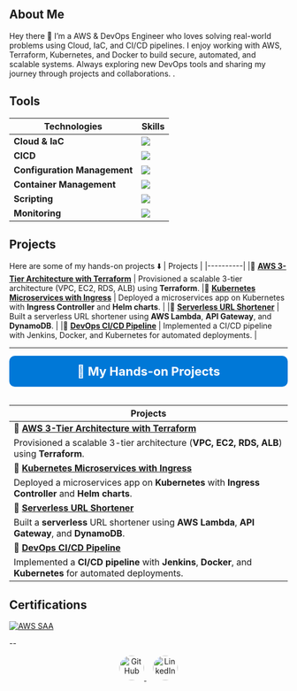 ## About Me  
Hey there 👋 I’m a AWS & DevOps Engineer who loves solving real-world problems using Cloud, IaC, and CI/CD pipelines. I enjoy working with AWS, Terraform, Kubernetes, and Docker to build secure, automated, and scalable systems. Always exploring new DevOps tools and sharing my journey through projects and collaborations. .


## Tools

| Technologies                 | Skills                  |
| ---------------------------- | ------------------------ |
| **Cloud & IaC**             | <img src="https://skillicons.dev/icons?i=aws,terraform" />  |
| **CICD**                     | <img src="https://skillicons.dev/icons?i=jenkins" /> |
| **Configuration Management** | <img src="https://skillicons.dev/icons?i=ansible" /> |
| **Container Management**     | <img src="https://skillicons.dev/icons?i=kubernetes,docker" />  |
| **Scripting**                | <img src="https://skillicons.dev/icons?i=bash" /> |
| **Monitoring**               | <img src="https://skillicons.dev/icons?i=prometheus,grafana" />  |


 ## Projects
Here are some of my hands-on projects ⬇️
|   Projects  |
|----------|
|🔹 [**AWS 3-Tier Architecture with Terraform**](https://github.com/xrootms/aws-3tier-terraform) | 
Provisioned a scalable 3-tier architecture (VPC, EC2, RDS, ALB) using **Terraform**.
|🔹 [**Kubernetes Microservices with Ingress**](https://github.com/your-username/k8s-microservices) | 
Deployed a microservices app on Kubernetes with **Ingress Controller** and **Helm charts**. | 
|🔹 [**Serverless URL Shortener**](https://github.com/your-username/aws-serverless-url-shortener) | 
Built a serverless URL shortener using **AWS Lambda**, **API Gateway**, and **DynamoDB**. | 
|🔹 [**DevOps CI/CD Pipeline**](https://github.com/xrootms/DevOps-CI-CD-Pipeline) | 
Implemented a CI/CD pipeline with Jenkins, Docker, and Kubernetes for automated deployments. |

----

<!-- Stylish Blue Header Block -->
<div align="center" style="background-color:#0078D7; color:white; padding:15px; border-radius:10px; font-size:22px; font-weight:bold;">
🚀 My Hands-on Projects
</div>

<br/>

|   Projects  |
|--------------|
| 🔹 [**AWS 3-Tier Architecture with Terraform**](https://github.com/xrootms/aws-3tier-terraform) | 
Provisioned a scalable 3-tier architecture (**VPC, EC2, RDS, ALB**) using **Terraform**. |
| 🔹 [**Kubernetes Microservices with Ingress**](https://github.com/your-username/k8s-microservices) | 
Deployed a microservices app on **Kubernetes** with **Ingress Controller** and **Helm charts**. |
| 🔹 [**Serverless URL Shortener**](https://github.com/your-username/aws-serverless-url-shortener) | 
Built a **serverless** URL shortener using **AWS Lambda**, **API Gateway**, and **DynamoDB**. |
| 🔹 [**DevOps CI/CD Pipeline**](https://github.com/xrootms/DevOps-CI-CD-Pipeline) | 
Implemented a **CI/CD pipeline** with **Jenkins**, **Docker**, and **Kubernetes** for automated deployments. |




 ## Certifications 

[![AWS SAA](https://img.shields.io/badge/AWS%20Certified-Solutions%20Architect%20Associate-%23FF9900?logo=amazon-aws&logoColor=black)](https://www.credly.com/badges/e94ba17e-40ac-4909-b2bb-fb5a98fab042/image)  




--

<p align="center">
  <a href="https://github.com/xrootms" target="_blank">
    <img src="https://cdn.jsdelivr.net/gh/devicons/devicon/icons/github/github-original.svg" alt="GitHub" width="45" height="45" style="border-radius:50%;"/>
  </a>
  &nbsp;&nbsp;
  <a href="https://www.linkedin.com/in/saif-ek/" target="_blank">
    <img src="https://cdn.jsdelivr.net/gh/devicons/devicon/icons/linkedin/linkedin-original.svg" alt="LinkedIn" width="45" height="45" style="border-radius:50%;"/>
  </a>
</p>

